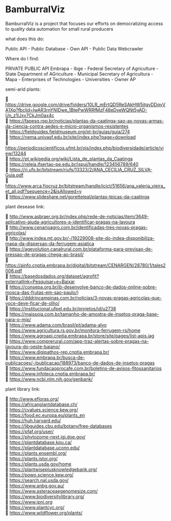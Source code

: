 # BamburralViz
BamburralViz is a project that focuses our efforts on democratizing access to quality data automation for small rural producers

what does this do:

Public API - 
Public Database - 
Own API - 
Public Data Webcrawler

Where do I find: 

PRIVATE PUBLIC API
Embrapa - 
Ibge - 
Federal Secretary of Agriculture - 
State Department of AGriculture - 
Municipal Secretary of Agricultura - 
Mapa - 
Enterprises of Technologies - 
Universities - 
Owner AP

semi-arid plants: 

:link: https://drive.google.com/drive/folders/10LR_mErtQD5ReSAkHW5itgvDDqyVA1Xp?fbclid=IwAR3rnYNIDwe_1BtePwWRRfMzF48eDveWQNt5yAD-Un_z1lJxv7CkJm0ax4c  
:link: https://fapesq.rpp.br/noticias/plantas-da-caatinga-sao-as-novas-armas-da-ciencia-contra-aedes-e-micro-organismos-resistentes  
:link: https://fieldguides.fieldmuseum.org/pt-br/guias/guia/274  
:link: https://nema.univasf.edu.br/site/index.php?page=download  
:link: https://periodicoscientificos.ufmt.br/ojs/index.php/biodiversidade/article/view/13244  
:link: https://pt.wikipedia.org/wiki/Lista_de_plantas_da_Caatinga  
:link: https://releia.ifsertao-pe.edu.br/jspui/handle/123456789/640  
:link: https://ri.ufs.br/bitstream/riufs/13323/2/ANA_CECILIA_CRUZ_SILVA-Guia.pdf  
:link: https://www.arca.fiocruz.br/bitstream/handle/icict/51656/ana_valeria_vieira_et_all.pdf?sequence=2&isAllowed=y  
:link: https://www.slideshare.net/goretteleal/plantas-tpicas-da-caatinga  


plant desease link: 

:link: http://www.asbraer.org.br/index.php/rede-de-noticias/item/3649-aplicativo-ajuda-agricultores-a-identificar-pragas-na-lavoura  
:link: http://www.cenarioagro.com.br/identificadas-tres-novas-pragas-agricolas/  
:link: http://www.indea.mt.gov.br/-/19229008-site-do-indea-disponibiliza-mapa-da-dispersao-da-ferrugem-asiatica  
:link: https://agevolution.canalrural.com.br/plataforma-para-previsao-de-pressao-de-pragas-chega-ao-brasil/  
:link: https://ainfo.cnptia.embrapa.br/digital/bitstream/CENARGEN/28780/1/tales2006.pdf  
:link: https://basedosdados.org/dataset/agrofit?externallink=Pesquisar+e+Baixar  
:link: https://consepa.org.br/ib-desenvolve-banco-de-dados-online-sobre-mosca-das-frutas-em-sao-paulo/)  
:link: https://dddrincampinas.com.br/noticias/3-novas-pragas-agricolas-que-voce-deve-ficar-de-olho/  
:link: https://institucional.ufpel.edu.br/projetos/id/u2738  
:link: https://maissoja.com.br/tamanho-de-amostra-de-insetos-praga-base-para-o-mip/  
:link: https://www.adama.com/brasil/pt/adama-alvo  
:link: https://www.agricultura.rs.gov.br/monitora-ferrugem-rs/home  
:link: https://www.agroapi.cnptia.embrapa.br/store/site/pages/list-apis.jag  
:link: https://www.comprerural.com/app-traz-alertas-sobre-pragas-na-lavoura-do-oeste-baiano/  
:link: https://www.digipathos-rep.cnptia.embrapa.br/  
:link: https://www.embrapa.br/busca-de-publicacoes/-/publicacao/188973/banco-de-dados-de-insetos-pragas  
:link: https://www.fundacaoprocafe.com.br/boletins-de-avisos-fitossanitarios  
:link: https://www.infoteca.cnptia.embrapa.br/  
:link: https://www.ncbi.nlm.nih.gov/genbank/  


plant library link:

:link: http://www.efloras.org/  
:link: https://africanplantdatabase.ch/  
:link: https://cvalues.science.kew.org/  
:link: https://food.ec.europa.eu/plants_en  
:link: https://huh.harvard.edu/  
:link: https://libguides.cbu.edu/botany/free-databases  
:link: https://pfaf.org/user/  
:link: https://phytozome-next.jgi.doe.gov/  
:link: https://plantdatabase.kpu.ca/  
:link: https://plantdatabase.uconn.edu/  
:link: https://plants.ensembl.org/  
:link: https://plants.jstor.org/  
:link: https://plants.usda.gov/home  
:link: https://plantwiseplusknowledgebank.org/  
:link: https://powo.science.kew.org/  
:link: https://search.nal.usda.gov/  
:link: https://www.anbg.gov.au/  
:link: https://www.asteraceaegenomesize.com/  
:link: https://www.biodiversitylibrary.org/  
:link: https://www.ipni.org  
:link: https://www.plantcyc.org/  
:link: https://www.wildflower.org/plants/  


